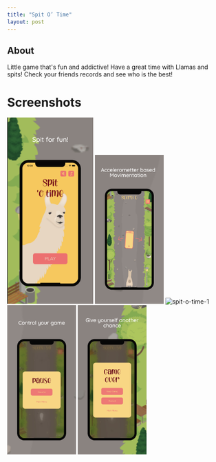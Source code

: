 ```yaml
---
title: "Spit O’ Time"
layout: post
---
```


## About
Little game that's fun and addictive! Have a great time with Llamas and spits! Check your friends records and see who is the best!


# Screenshots

<img width="200" alt="spit-o-time-1" src="../assets/images/spit-o-time-1.png"> <img width="160" alt="spit-o-time-2" src="../assets/images/spit-o-time-2.png"> <img width="160" alt="spit-o-time-1" src="../assets/images/spit-o-time-3"> <img width="160" alt="spit-o-time-3" src="../assets/images/spit-o-time-4.png"> <img width="160" alt="spit-o-time-4" src="../assets/images/spit-o-time-5.png">